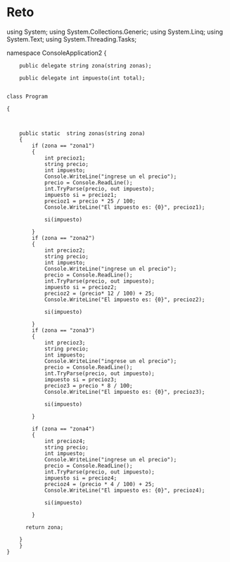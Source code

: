# Reto

using System;
using System.Collections.Generic;
using System.Linq;
using System.Text;
using System.Threading.Tasks;

namespace ConsoleApplication2
{

        public delegate string zona(string zonas);
        
        public delegate int impuesto(int total);
        

    class Program
    
    {
    


        public static  string zonas(string zona)
        {
            if (zona == "zona1")
            {
                int precioz1;
                string precio;
                int impuesto;
                Console.WriteLine("ingrese un el precio");
                precio = Console.ReadLine();
                int.TryParse(precio, out impuesto);
                impuesto si = precioz1;
                precioz1 = precio * 25 / 100;
                Console.WriteLine("El impuesto es: {0}", precioz1);
                
                si(impuesto)
                
            }
            if (zona == "zona2")
            {
                int precioz2;
                string precio;
                int impuesto;
                Console.WriteLine("ingrese un el precio");
                precio = Console.ReadLine();
                int.TryParse(precio, out impuesto);
                impuesto si = precioz2;
                precioz2 = (precio* 12 / 100) + 25;
                Console.WriteLine("El impuesto es: {0}", precioz2);
                
                si(impuesto)

            }
            if (zona == "zona3")
            {
                int precioz3;
                string precio;
                int impuesto;
                Console.WriteLine("ingrese un el precio");
                precio = Console.ReadLine();
                int.TryParse(precio, out impuesto);
                impuesto si = precioz3;
                precioz3 = precio * 8 / 100;
                Console.WriteLine("El impuesto es: {0}", precioz3);
                
                si(impuesto)

            }

            if (zona == "zona4")
            {
                int precioz4;
                string precio;
                int impuesto;
                Console.WriteLine("ingrese un el precio");
                precio = Console.ReadLine();
                int.TryParse(precio, out impuesto);
                impuesto si = precioz4;
                precioz4 = (precio * 4 / 100) + 25;
                Console.WriteLine("El impuesto es: {0}", precioz4);
                
                si(impuesto)

            }
           
          return zona;
                   
        }
        }
    }
